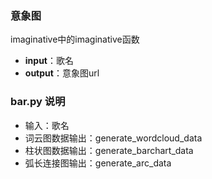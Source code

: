 ### 意象图

imaginative中的imaginative函数

- **input**：歌名
- **output**：意象图url

### bar.py 说明

- 输入：歌名
- 词云图数据输出：generate_wordcloud_data
- 柱状图数据输出：generate_barchart_data
- 弧长连接图输出：generate_arc_data
